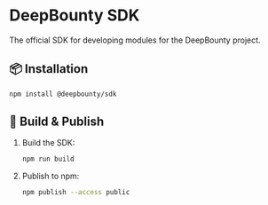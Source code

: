 # DeepBounty SDK

The official SDK for developing modules for the DeepBounty project.

## 📦 Installation

```bash
npm install @deepbounty/sdk
```

## 🔧 Build & Publish

1. Build the SDK:
   ```bash
   npm run build
   ```
2. Publish to npm:
   ```bash
   npm publish --access public
   ```
